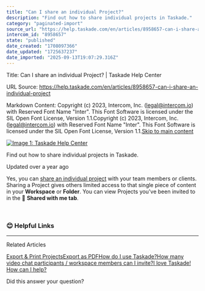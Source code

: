 ```yaml
---
title: "Can I share an individual Project?"
description: "Find out how to share individual projects in Taskade."
category: "paginated-import"
source_url: "https://help.taskade.com/en/articles/8958657-can-i-share-an-individual-project"
intercom_id: "8958657"
state: "published"
date_created: "1708097366"
date_updated: "1725637237"
date_imported: "2025-09-13T19:07:29.316Z"
---
```


Title: Can I share an individual Project? | Taskade Help Center

URL Source: https://help.taskade.com/en/articles/8958657-can-i-share-an-individual-project

Markdown Content:
Copyright (c) 2023, Intercom, Inc. (legal@intercom.io) with Reserved Font Name "Inter". This Font Software is licensed under the SIL Open Font License, Version 1.1.Copyright (c) 2023, Intercom, Inc. (legal@intercom.io) with Reserved Font Name "Inter". This Font Software is licensed under the SIL Open Font License, Version 1.1.[Skip to main content](https://help.taskade.com/en/articles/8958657-can-i-share-an-individual-project#main-content)

[![Image 1: Taskade Help Center](https://downloads.intercomcdn.com/i/o/490280/d14603621e78c833c2d0e66f/2d1230f35f3009fff25b2989e93312a5.png)](https://help.taskade.com/en/)

Find out how to share individual projects in Taskade.

Updated over a year ago

Yes, you can [share an individual project](https://intercom.help/taskade/en/articles/8958373) with your team members or clients. Sharing a Project gives others limited access to that single piece of content in your **Workspace** or **Folder**. You can view Projects you've been invited to in the 👥 **Shared with me tab**.

​

### 😊 Helpful Links

* * *

Related Articles

[Export & Print Projects](https://help.taskade.com/en/articles/8958610-export-print-projects)[Export as PDF](https://help.taskade.com/en/articles/8958612-export-as-pdf)[How do I use Taskade?](https://help.taskade.com/en/articles/8958645-how-do-i-use-taskade)[How many video chat participants / workspace members can I invite?](https://help.taskade.com/en/articles/8958651-how-many-video-chat-participants-workspace-members-can-i-invite)[I love Taskade! How can I help?](https://help.taskade.com/en/articles/8958672-i-love-taskade-how-can-i-help)

Did this answer your question?
